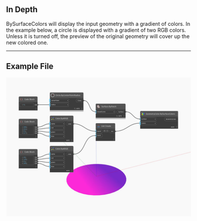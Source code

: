 ## In Depth
BySurfaceColors will display the input geometry with a gradient of colors. In the example below, a circle is displayed with a gradient of two RGB colors. Unless it is turned off, the preview of the original geometry will cover up the new colored one.
___
## Example File

![BySurfaceColors](./Modifiers.GeometryColor.BySurfaceColors_img.jpg)

